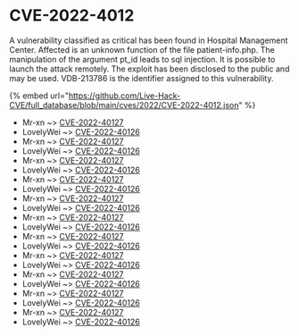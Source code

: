 # CVE-2022-4012

A vulnerability classified as critical has been found in Hospital Management Center. Affected is an unknown function of the file patient-info.php. The manipulation of the argument pt_id leads to sql injection. It is possible to launch the attack remotely. The exploit has been disclosed to the public and may be used. VDB-213786 is the identifier assigned to this vulnerability.

{% embed url="https://github.com/Live-Hack-CVE/full_database/blob/main/cves/2022/CVE-2022-4012.json" %}


* Mr-xn ~> [CVE-2022-40127](https://www.alice-snow.ru/2022/database/cve-2022-4012/cve-2022-40127-mr-xn)
* LovelyWei ~> [CVE-2022-40126](https://www.alice-snow.ru/2022/database/cve-2022-4012/cve-2022-40126-lovelywei)
* Mr-xn ~> [CVE-2022-40127](https://www.alice-snow.ru/2022/database/cve-2022-4012/cve-2022-40127-mr-xn)
* LovelyWei ~> [CVE-2022-40126](https://www.alice-snow.ru/2022/database/cve-2022-4012/cve-2022-40126-lovelywei)
* Mr-xn ~> [CVE-2022-40127](https://www.alice-snow.ru/2022/database/cve-2022-4012/cve-2022-40127-mr-xn)
* LovelyWei ~> [CVE-2022-40126](https://www.alice-snow.ru/2022/database/cve-2022-4012/cve-2022-40126-lovelywei)
* Mr-xn ~> [CVE-2022-40127](https://www.alice-snow.ru/2022/database/cve-2022-4012/cve-2022-40127-mr-xn)
* LovelyWei ~> [CVE-2022-40126](https://www.alice-snow.ru/2022/database/cve-2022-4012/cve-2022-40126-lovelywei)
* Mr-xn ~> [CVE-2022-40127](https://www.alice-snow.ru/2022/database/cve-2022-4012/cve-2022-40127-mr-xn)
* LovelyWei ~> [CVE-2022-40126](https://www.alice-snow.ru/2022/database/cve-2022-4012/cve-2022-40126-lovelywei)
* Mr-xn ~> [CVE-2022-40127](https://www.alice-snow.ru/2022/database/cve-2022-4012/cve-2022-40127-mr-xn)
* LovelyWei ~> [CVE-2022-40126](https://www.alice-snow.ru/2022/database/cve-2022-4012/cve-2022-40126-lovelywei)
* Mr-xn ~> [CVE-2022-40127](https://www.alice-snow.ru/2022/database/cve-2022-4012/cve-2022-40127-mr-xn)
* LovelyWei ~> [CVE-2022-40126](https://www.alice-snow.ru/2022/database/cve-2022-4012/cve-2022-40126-lovelywei)
* Mr-xn ~> [CVE-2022-40127](https://www.alice-snow.ru/2022/database/cve-2022-4012/cve-2022-40127-mr-xn)
* LovelyWei ~> [CVE-2022-40126](https://www.alice-snow.ru/2022/database/cve-2022-4012/cve-2022-40126-lovelywei)
* Mr-xn ~> [CVE-2022-40127](https://www.alice-snow.ru/2022/database/cve-2022-4012/cve-2022-40127-mr-xn)
* LovelyWei ~> [CVE-2022-40126](https://www.alice-snow.ru/2022/database/cve-2022-4012/cve-2022-40126-lovelywei)
* Mr-xn ~> [CVE-2022-40127](https://www.alice-snow.ru/2022/database/cve-2022-4012/cve-2022-40127-mr-xn)
* LovelyWei ~> [CVE-2022-40126](https://www.alice-snow.ru/2022/database/cve-2022-4012/cve-2022-40126-lovelywei)
* Mr-xn ~> [CVE-2022-40127](https://www.alice-snow.ru/2022/database/cve-2022-4012/cve-2022-40127-mr-xn)
* LovelyWei ~> [CVE-2022-40126](https://www.alice-snow.ru/2022/database/cve-2022-4012/cve-2022-40126-lovelywei)